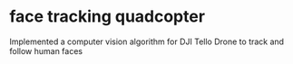 # face tracking quadcopter
Implemented a computer vision algorithm for DJI Tello Drone to track and follow human faces 
